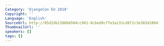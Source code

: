 ```yaml
---
Category: 'DjangoCon EU 2010'
Copyright: ''
Language: 'English'
SourceUrl: http://05d2db1380b6504cc981-8cbed8cf7e3a131cd8f1c3e383d10041.r93.cf2.rackcdn.com/djangocon-eu-2010/Djangoconeu-RussellKeithMageeNoBadPonyOrExplainingDjangosDevelopment624.flv
ThumbnailUrl: ''
speakers: []
tags: []
---
```


